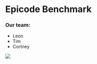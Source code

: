 # Epicode Benchmark

<p align="center">
<h3>Our team:</h3>
<ul>
  <li>Leon</li>
  <li>Tim</li>
  <li>Cortney</li>
</ul>
  <img src="https://i.pinimg.com/originals/d3/ca/2b/d3ca2b6b5b0d90c4b98195b205defa29.gif"/>
</p>
